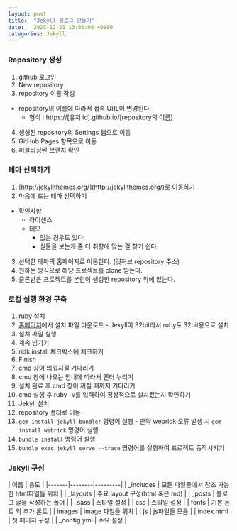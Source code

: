 ```yaml
---
layout: post
title:  "Jekyll 블로그 만들기"
date:   2023-12-21 13:00:00 +0900
categories: Jekyll
---
```


### Repository 생성

1. github 로그인
2. New repository
3. repository 이름 작성
  - repository의 이름에 따라서 접속 URL이 변경된다.
    - 형식 : https://[유저 id].github.io/[repository의 이름]
4. 생성된 repository의 Settings 탭으로 이동
5. GitHub Pages 항목으로 이동
6. 퍼블리싱된 브랜치 확인

### 테마 선택하기

1. [http://jekyllthemes.org/](http://jekyllthemes.org/)로 이동하기
2. 마음에 드는 테마 선택하기
  - 확인사항
    - 라이센스
    - 데모
      - 없는 경우도 있다.
      - 실물을 보는게 좀 더 취향에 맞는 걸 찾기 쉽다.
3. 선택한 테마의 홈페이지로 이동한다. (깃허브 repository 주소)
4. 원하는 방식으로 해당 프로젝트를 clone 받는다.
5. 클론받은 프로젝트를 본인이 생성한 repository 위에 얹는다.

### 로컬 실행 환경 구축

1. ruby 설치
  1. [홈페이지](https://rubyinstaller.org/downloads/)에서 설치 파일 다운로드
    - Jekyll이 32bit라서 ruby도 32bit용으로 설치
  2. 설치 파일 실행
  3. 계속 넘기기
  4. ridk install 체크박스에 체크하기
  5. Finish
  6. cmd 창이 띄워지길 기다리기
  7. cmd 창에 나오는 안내에 따라서 엔터 누리기
  8. 설치 완료 후 cmd 창이 꺼질 때까지 기다리기
  9. cmd 실행 후 ruby -v를 입력하여 정상적으로 설치됬는지 확인하기
2. Jekyll 설치
  1. repository 폴더로 이동
  2. ```gem install jekyll bundler``` 명령어 실행
    - 만약 webrick 오류 발생 시 ```gem install webrick``` 명령어 실행
  3. ```bundle install``` 명령어 실행
  4. ```bundle exec jekyll serve --trace``` 명령어를 실행하여 프로젝트 동작시키기

### Jekyll 구성

| 이름 | 용도 |
|-------|--------|---------|
| _includes | 모든 파일들에서 참조 가능한 html파일들 위치 |
| _layouts | 주요 layout 구성(html 혹은 md) |
| _posts | 블로그 글을 작성하는 폴더 |
| _sass | 스타일 설정 |
| css | 스타일 설정 |
| fonts | 기본 폰트 외 추가 폰트 |
| images | image 파일들 위치 |
| js | js파일들 모음 |
| index.html | 첫 페이지 구성 |
| _config.yml | 주요 설정 |
